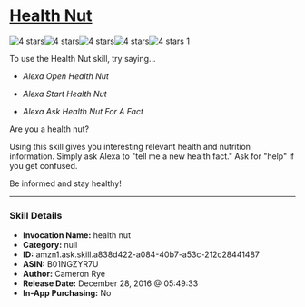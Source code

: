 # [Health Nut](http://alexa.amazon.com/#skills/amzn1.ask.skill.a838d422-a084-40b7-a53c-212c28441487)
![4 stars](../../images/ic_star_black_18dp_1x.png)![4 stars](../../images/ic_star_black_18dp_1x.png)![4 stars](../../images/ic_star_black_18dp_1x.png)![4 stars](../../images/ic_star_black_18dp_1x.png)![4 stars](../../images/ic_star_border_black_18dp_1x.png) 1

To use the Health Nut skill, try saying...

* *Alexa Open Health Nut*

* *Alexa Start Health Nut*

* *Alexa Ask Health Nut For A Fact*

Are you a health nut?

Using this skill gives you interesting relevant health and nutrition information.
Simply ask Alexa to "tell me a new health fact."
Ask for "help" if you get confused.

Be informed and stay healthy!

***

### Skill Details

* **Invocation Name:** health nut
* **Category:** null
* **ID:** amzn1.ask.skill.a838d422-a084-40b7-a53c-212c28441487
* **ASIN:** B01NGZYR7U
* **Author:** Cameron Rye
* **Release Date:** December 28, 2016 @ 05:49:33
* **In-App Purchasing:** No
